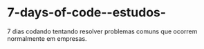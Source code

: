 # 7-days-of-code--estudos-
7 dias codando tentando resolver problemas comuns que ocorrem normalmente em empresas.
